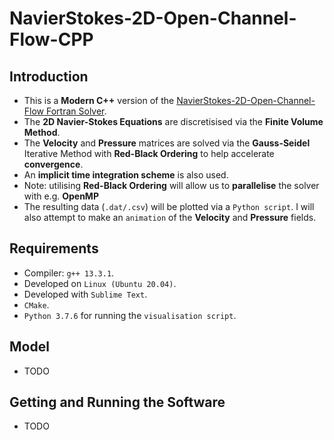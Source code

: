 # NavierStokes-2D-Open-Channel-Flow-CPP

## Introduction
* This is a __Modern C++__ version of the [NavierStokes-2D-Open-Channel-Flow Fortran Solver](https://github.com/MRLintern/NavierStokes-2D-Open-Channel-Flow). 
* The __2D Navier-Stokes Equations__ are discretisised via the __Finite Volume Method__. 
* The __Velocity__ and __Pressure__ matrices are solved via the __Gauss-Seidel__ Iterative Method with __Red-Black Ordering__ to help accelerate __convergence__.
* An __implicit time integration scheme__ is also used.
* Note: utilising __Red-Black Ordering__ will allow us to __parallelise__ the solver with e.g. __OpenMP__
* The resulting data (`.dat/.csv`) will be plotted via a `Python script`. I will also attempt to make an `animation` of the __Velocity__ and __Pressure__ fields.

## Requirements
* Compiler: `g++ 13.3.1`.
* Developed on `Linux (Ubuntu 20.04)`.
* Developed with `Sublime Text`.
* `CMake`.
* `Python 3.7.6` for running the `visualisation script`.

## Model 
* TODO
## Getting and Running the Software
* TODO
